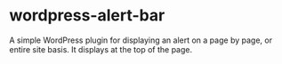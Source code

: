 # wordpress-alert-bar
A simple WordPress plugin for displaying an alert on a page by page, or entire site basis. It displays at the top of the page.
